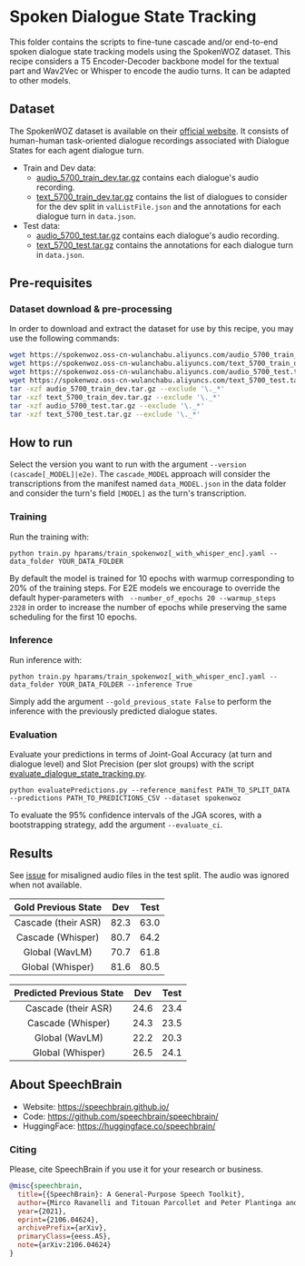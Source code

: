 # Spoken Dialogue State Tracking

This folder contains the scripts to fine-tune cascade and/or end-to-end spoken dialogue state tracking models using the SpokenWOZ dataset. This recipe considers a T5 Encoder-Decoder backbone model for the textual part and Wav2Vec or Whisper to encode the audio turns. It can be adapted to other models.

## Dataset

The SpokenWOZ dataset is available on their [official website](https://spokenwoz.github.io/SpokenWOZ-github.io/). It consists of human-human task-oriented dialogue recordings associated with Dialogue States for each agent dialogue turn.

- Train and Dev data:
    - [audio_5700_train_dev.tar.gz](https://spokenwoz.oss-cn-wulanchabu.aliyuncs.com/audio_5700_train_dev.tar.gz) contains each dialogue's audio recording.
    - [text_5700_train_dev.tar.gz](https://spokenwoz.oss-cn-wulanchabu.aliyuncs.com/text_5700_train_dev.tar.gz) contains the list of dialogues to consider for the dev split in `valListFile.json` and the annotations for each dialogue turn in `data.json`.
- Test data:
    - [audio_5700_test.tar.gz](https://spokenwoz.oss-cn-wulanchabu.aliyuncs.com/audio_5700_test.tar.gz) contains each dialogue's audio recording.
    - [text_5700_test.tar.gz](https://spokenwoz.oss-cn-wulanchabu.aliyuncs.com/text_5700_test.tar.gz) contains the annotations for each dialogue turn in `data.json`.

## Pre-requisites

### Dataset download & pre-processing

In order to download and extract the dataset for use by this recipe, you may use the following commands:

```bash
wget https://spokenwoz.oss-cn-wulanchabu.aliyuncs.com/audio_5700_train_dev.tar.gz
wget https://spokenwoz.oss-cn-wulanchabu.aliyuncs.com/text_5700_train_dev.tar.gz
wget https://spokenwoz.oss-cn-wulanchabu.aliyuncs.com/audio_5700_test.tar.gz
wget https://spokenwoz.oss-cn-wulanchabu.aliyuncs.com/text_5700_test.tar.gz
tar -xzf audio_5700_train_dev.tar.gz --exclude '\._*'
tar -xzf text_5700_train_dev.tar.gz --exclude '\._*'
tar -xzf audio_5700_test.tar.gz --exclude '\._*'
tar -xzf text_5700_test.tar.gz --exclude '\._*'
```

## How to run

Select the version you want to run with the argument `--version (cascade[_MODEL]|e2e)`. The `cascade_MODEL` approach will consider the transcriptions from the manifest named `data_MODEL.json` in the data folder and consider the turn's field `[MODEL]` as the turn's transcription.

### Training

Run the training with:

```
python train.py hparams/train_spokenwoz[_with_whisper_enc].yaml --data_folder YOUR_DATA_FOLDER
```

By default the model is trained for 10 epochs with  warmup corresponding to 20% of the training steps. For E2E models we encourage to override the default hyper-parameters with ` --number_of_epochs 20 --warmup_steps 2328` in order to increase the number of epochs while preserving the same scheduling for the first 10 epochs.

### Inference

Run inference with:

```
python train.py hparams/train_spokenwoz[_with_whisper_enc].yaml --data_folder YOUR_DATA_FOLDER --inference True
```

Simply add the argument `--gold_previous_state False` to perform the inference with the previously predicted dialogue states.

### Evaluation

Evaluate your predictions in terms of Joint-Goal Accuracy (at turn and dialogue level) and Slot Precision (per slot groups) with the script [evaluate_dialogue_state_tracking.py](../../../speechbrain/utils/evaluate_dialogue_state_tracking.py).

```
python evaluatePredictions.py --reference_manifest PATH_TO_SPLIT_DATA --predictions PATH_TO_PREDICTIONS_CSV --dataset spokenwoz
```

To evaluate the 95% confidence intervals of the JGA scores, with a bootstrapping strategy, add the argument `--evaluate_ci`.

## Results

See [issue](https://github.com/AlibabaResearch/DAMO-ConvAI/issues/87) for misaligned audio files in the test split. The audio was ignored when not available.

|   Gold Previous State    |     Dev     |     Test     |
|:------------------------:|:-----------:|:------------:|
| Cascade (their ASR)      |     82.3    |     63.0     |
| Cascade (Whisper)        |     80.7    |     64.2     |
| Global (WavLM)           |     70.7    |     61.8     |
| Global (Whisper)         |     81.6    |     80.5     |

| Predicted Previous State |     Dev     |     Test     |
|:------------------------:|:-----------:|:------------:|
| Cascade (their ASR)      |     24.6    |     23.4     |
| Cascade (Whisper)        |     24.3    |     23.5     |
| Global (WavLM)           |     22.2    |     20.3     |
| Global (Whisper)         |     26.5    |     24.1     |


## **About SpeechBrain**
- Website: https://speechbrain.github.io/
- Code: https://github.com/speechbrain/speechbrain/
- HuggingFace: https://huggingface.co/speechbrain/

### **Citing**
Please, cite SpeechBrain if you use it for your research or business.

```bibtex
@misc{speechbrain,
  title={{SpeechBrain}: A General-Purpose Speech Toolkit},
  author={Mirco Ravanelli and Titouan Parcollet and Peter Plantinga and Aku Rouhe and Samuele Cornell and Loren Lugosch and Cem Subakan and Nauman Dawalatabad and Abdelwahab Heba and Jianyuan Zhong and Ju-Chieh Chou and Sung-Lin Yeh and Szu-Wei Fu and Chien-Feng Liao and Elena Rastorgueva and François Grondin and William Aris and Hwidong Na and Yan Gao and Renato De Mori and Yoshua Bengio},
  year={2021},
  eprint={2106.04624},
  archivePrefix={arXiv},
  primaryClass={eess.AS},
  note={arXiv:2106.04624}
}
```
